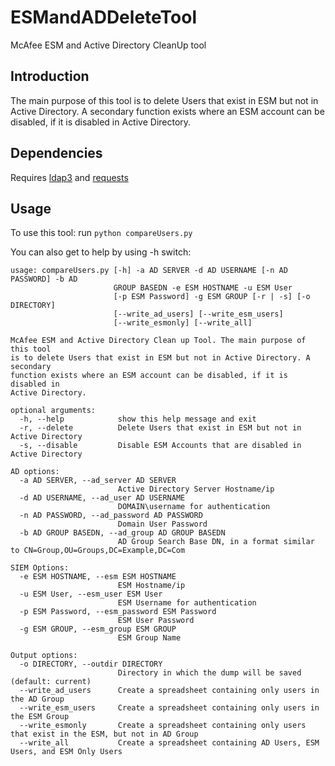 # ESMandADDeleteTool
McAfee ESM and Active Directory CleanUp tool

## Introduction
The main purpose of this tool is to delete Users that exist in ESM but not in Active Directory. A secondary function exists where an ESM account can be disabled, if it is disabled in Active Directory.

## Dependencies
Requires [ldap3](https://github.com/cannatag/ldap3) and [requests](https://github.com/requests/requests)

## Usage
To use this tool:
  run `python compareUsers.py`

You can also get to help by using -h switch:
```
usage: compareUsers.py [-h] -a AD SERVER -d AD USERNAME [-n AD PASSWORD] -b AD
                       GROUP BASEDN -e ESM HOSTNAME -u ESM User
                       [-p ESM Password] -g ESM GROUP [-r | -s] [-o DIRECTORY]
                       [--write_ad_users] [--write_esm_users]
                       [--write_esmonly] [--write_all]

McAfee ESM and Active Directory Clean up Tool. The main purpose of this tool
is to delete Users that exist in ESM but not in Active Directory. A secondary
function exists where an ESM account can be disabled, if it is disabled in
Active Directory.

optional arguments:
  -h, --help            show this help message and exit
  -r, --delete          Delete Users that exist in ESM but not in Active Directory
  -s, --disable         Disable ESM Accounts that are disabled in Active Directory

AD options:
  -a AD SERVER, --ad_server AD SERVER
                        Active Directory Server Hostname/ip
  -d AD USERNAME, --ad_user AD USERNAME
                        DOMAIN\username for authentication
  -n AD PASSWORD, --ad_password AD PASSWORD
                        Domain User Password
  -b AD GROUP BASEDN, --ad_group AD GROUP BASEDN
                        AD Group Search Base DN, in a format similar to CN=Group,OU=Groups,DC=Example,DC=Com

SIEM Options:
  -e ESM HOSTNAME, --esm ESM HOSTNAME
                        ESM Hostname/ip
  -u ESM User, --esm_user ESM User
                        ESM Username for authentication
  -p ESM Password, --esm_password ESM Password
                        ESM User Password
  -g ESM GROUP, --esm_group ESM GROUP
                        ESM Group Name

Output options:
  -o DIRECTORY, --outdir DIRECTORY
                        Directory in which the dump will be saved (default: current)
  --write_ad_users      Create a spreadsheet containing only users in the AD Group
  --write_esm_users     Create a spreadsheet containing only users in the ESM Group
  --write_esmonly       Create a spreadsheet containing only users that exist in the ESM, but not in AD Group
  --write_all           Create a spreadsheet containing AD Users, ESM Users, and ESM Only Users
  ```
